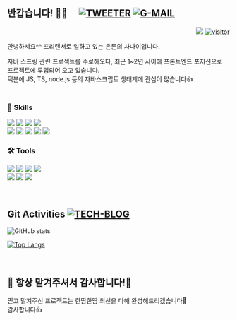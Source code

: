 ## 반갑습니다! 🙇🏻 　[![TWEETER](https://img.shields.io/badge/Twitter-1877f2?style=flat-square&logo=twitter&logoColor=white)](https://twitter.com/chaindevchu) [![G-MAIL](https://img.shields.io/badge/Gmail-d14836?style=flat-square&logo=Gmail&logoColor=white&link=mailto:chaindevchu@gmail.com)](mailto:chaindevchu@gmail.com)  

<div align="right"/>
    
<a><img src="https://badgen.net/badge/icon/Software engineer?icon=https://caple-static.s3.ap-northeast-2.amazonaws.com/cobalt-badge.svg&label&color=8174f6&labelColor=9b91f8"/></a>
[![visitor](https://hits.seeyoufarm.com/api/count/incr/badge.svg?url=https%3A%2F%2Fgithub.com%2FdaramKim%2Fhit-counter&count_bg=black&title_bg=%23555555&icon=&icon_color=&title=visitor&edge_flat=false)](https://hits.seeyoufarm.com)

<div align="left"/>

안녕하세요^^ 프리랜서로 일하고 있는 은둔의 사나이입니다.

자바 스프링 관련 프로젝트를 주로해오다, 최근 1~2년 사이에 
프론트엔드 포지션으로 프로젝트에 투입되어 오고 있습니다.</br>
덕분에 JS, TS, node.js 등의 자바스크립트 생태계에 관심이 많습니다👍 
</br></br>

### 💪 Skills

<p>
    <img src="https://img.shields.io/badge/JavaScript-white?style=flat-square&logo=JavaScript&logoColor=black&color=F7DF1E"/>
    <img src="https://img.shields.io/badge/Vue-palegoldenrod?style=flat-square&logo=Vue.js&logoColor=black&color=4FC08D"/>
    <img src="https://img.shields.io/badge/React-palegoldenrod?style=flat-square&logo=React&logoColor=black&color=61DAFB"/>
    <img src="https://img.shields.io/badge/Socket.io-palegoldenrod?style=flat-square&logo=Socket.io&logoColor=white&color=010101"/>
    </br>
    <img src="https://img.shields.io/badge/Java-palegoldenrod?style=flat-square&logo=Java&logoColor=red&color=007396"/>
    <img src="https://img.shields.io/badge/Spring-white?style=flat-square&logo=Spring&logoColor=white&color=6DB33F"/>
    <img src="https://img.shields.io/badge/Oracle-palegoldenrod?style=flat-square&logo=Oracle&logoColor=black&color=F80000"/>
    <img src="https://img.shields.io/badge/AOS-none?style=flat-square&logo=Android&logoColor=black&color=3DDC84"/>
    <img src="https://img.shields.io/badge/Node.js-none?style=flat-square&logo=Node.js&logoColor=black&color=84F01E"/>
    
</p>

### 🛠 Tools 

<p>
    <img src="https://img.shields.io/badge/Visual Studio Code-none?style=flat-square&logo=Visual Studio Code&logoColor=007ACC&color=lightgrey"/>
    <img src="https://img.shields.io/badge/IntelliJ IDEA-none?style=flat-square&logo=IntelliJ IDEA&logoColor=000000&color=EF2D5E"/>
    <img src="https://img.shields.io/badge/Eclipse IDE-none?style=flat-square&logo=Eclipse IDE&logoColor=2C2255&color=AFDDF2"/>
    <img src="https://img.shields.io/badge/SonarQube-none?style=flat-square&logo=SonarQube&logoColor=4E9BCD&color=2651A2"/>
    </br>
    <img src="https://img.shields.io/badge/Redmine-none?style=flat-square&logo=Redmine&logoColor=B32024&color=orange"/>
    <img src="https://img.shields.io/badge/Confluence-none?style=flat-square&logo=Confluence&logoColor=blue&color=black"/>
    <img src="https://img.shields.io/badge/Android Studio-none?style=flat-square&logo=Android Studio&logoColor=3DDC84&color=grey"/>
      
</p>


</br>

## Git Activities [![TECH-BLOG](http://img.shields.io/badge/github-black?style=flat-square&logo=github)](https://github.com/hardcarryDev)

![GitHub stats](https://github-readme-stats.vercel.app/api?username=hardcarryDev&show_icons=true&bg_color=10,e96443,904e95&title_color=184e95&text_color=black&border_color=onedark)
<!-- 
All inbuilt themes :-
dark, radical, merko, gruvbox, tokyonight, onedark, cobalt, synthwave, highcontrast, dracula
 -->
<!-- graident
&bg_color=30,e96443,904e95&title_color=fff&text_color=fff 
-->

[![Top Langs](https://github-readme-stats.vercel.app/api/top-langs/?username=hardcarryDev&layout=compact&theme=cobalt&border_color=2e4058&hide=python,C,C%2B%2B)](https://github.com/hardcarryDev)

<br>

## :sparkling_heart: 항상 맡겨주셔서 감사합니다!💯

믿고 맡겨주신 프로젝트는 한땀한땀 최선을 다해 완성해드리겠습니다🤗
<br>
감사합니다👍  
